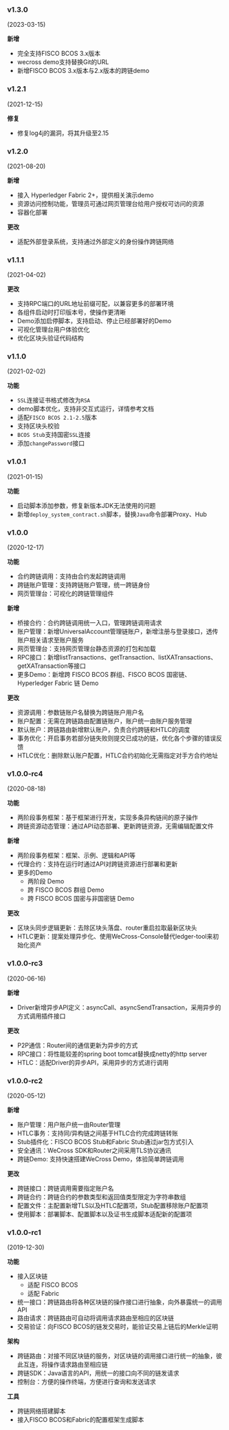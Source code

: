 ### v1.3.0
(2023-03-15)

**新增**

- 完全支持FISCO BCOS 3.x版本
- wecross demo支持替换Git的URL
- 新增FISCO BCOS 3.x版本与2.x版本的跨链demo

### v1.2.1

(2021-12-15)

**修复**

* 修复log4j的漏洞，将其升级至2.15

### v1.2.0

(2021-08-20)

**新增**

* 接入 Hyperledger Fabric 2+，提供相关演示demo
* 资源访问控制功能，管理员可通过网页管理台给用户授权可访问的资源
* 容器化部署

**更改**

* 适配外部登录系统，支持通过外部定义的身份操作跨链网络

### v1.1.1

(2021-04-02)

**更改**

* 支持RPC端口的URL地址前缀可配，以兼容更多的部署环境
* 各组件启动时打印版本号，使操作更清晰
* Demo添加启停脚本，支持启动、停止已经部署好的Demo
* 可视化管理台用户体验优化
* 优化区块头验证代码结构

### v1.1.0

(2021-02-02)

**功能**

* `SSL`连接证书格式修改为`RSA`
* demo脚本优化，支持非交互式运行，详情参考文档
* 适配`FISCO BCOS 2.1-2.5`版本
* 支持区块头校验
* `BCOS Stub`支持国密`SSL`连接
* 添加`changePassword`接口

### v1.0.1

(2021-01-15)

**功能**

* 启动脚本添加参数，修复新版本JDK无法使用的问题
* 新增`deploy_system_contract.sh`脚本，替换`Java`命令部署Proxy、Hub

### v1.0.0

(2020-12-17)

**功能**

* 合约跨链调用：支持由合约发起跨链调用
* 跨链账户管理：支持跨链账户管理，统一跨链身份
* 网页管理台：可视化的跨链管理组件

**新增**

* 桥接合约：合约跨链调用统一入口，管理跨链调用请求
* 账户管理：新增UniversalAccount管理链账户，新增注册与登录接口，透传账户相关请求至账户服务
* 网页管理台：支持网页管理台静态资源的打包和加载
* RPC接口：新增listTransactions、getTransaction、listXATransactions、getXATransaction等接口
* 更多Demo：新增跨 FISCO BCOS 群组、FISCO BCOS 国密链、Hyperledger Fabric 链 Demo

**更改**

* 资源调用：参数链账户名替换为跨链账户用户名
* 账户配置：无需在跨链路由配置链账户，账户统一由账户服务管理
* 默认账户：跨链路由新增默认账户，负责合约跨链和HTLC的调度
* 事务优化：开启事务若部分链失败则提交已成功的链，优化各个步骤的错误反馈
* HTLC优化：删除默认账户配置，HTLC合约初始化无需指定对手方合约地址

### v1.0.0-rc4

(2020-08-18)

**功能**

* 两阶段事务框架：基于框架进行开发，实现多条异构链间的原子操作
* 跨链资源动态管理：通过API动态部署、更新跨链资源，无需编辑配置文件

**新增**

* 两阶段事务框架：框架、示例、逻辑和API等
* 代理合约：支持在运行时通过API对跨链资源进行部署和更新
* 更多的Demo
  * 两阶段 Demo
  * 跨 FISCO BCOS 群组 Demo
  * 跨 FISCO BCOS 国密与非国密链 Demo

**更改**

* 区块头同步逻辑更新：去除区块头落盘、router重启拉取最新区块头
* HTLC更新：提案处理异步化、使用WeCross-Console替代ledger-tool来初始化资产

### v1.0.0-rc3

(2020-06-16)

**新增**

* Driver新增异步API定义：asyncCall、asyncSendTransaction，采用异步的方式调用插件接口

**更改**

* P2P通信：Router间的通信更新为异步的方式
* RPC接口：将性能较差的spring boot tomcat替换成netty的http server
* HTLC：适配Driver的异步API，采用异步的方式进行调用

### v1.0.0-rc2

(2020-05-12)

**新增**

* 账户管理：用户账户统一由Router管理
* HTLC事务：支持同/异构链之间基于HTLC合约完成跨链转账
* Stub插件化：FISCO BCOS Stub和Fabric Stub通过jar包方式引入
* 安全通讯：WeCross SDK和Router之间采用TLS协议通讯
* 跨链Demo: 支持快速搭建WeCross Demo，体验简单跨链调用

**更改**

* 跨链接口：跨链调用需要指定账户名
* 跨链合约：跨链合约的参数类型和返回值类型限定为字符串数组
* 配置文件：主配置新增TLS以及HTLC配置项，Stub配置移除账户配置项
* 使用脚本：部署脚本、配置脚本以及证书生成脚本适配新的配置项

### v1.0.0-rc1

(2019-12-30)

**功能**

* 接入区块链
  * 适配 FISCO BCOS
  * 适配 Fabric
* 统一接口：跨链路由将各种区块链的操作接口进行抽象，向外暴露统一的调用API
* 路由请求：跨链路由可自动将调用请求路由至相应的区块链
* 交易验证：向FISCO BCOS的链发交易时，能验证交易上链后的Merkle证明

**架构**

* 跨链路由：对接不同区块链的服务，对区块链的调用接口进行统一的抽象，彼此互连，将操作请求路由至相应链
* 跨链SDK：Java语言的API，用统一的接口向不同的链发请求
* 控制台：方便的操作终端，方便进行查询和发送请求

**工具**

* 跨链网络搭建脚本
* 接入FISCO BCOS和Fabric的配置框架生成脚本



